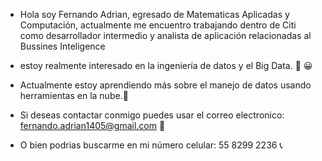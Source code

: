 - Hola soy Fernando Adrian, egresado de Matematicas Aplicadas y Computación, actualmente me encuentro trabajando dentro de Citi como desarrollador intermedio y analista de aplicación relacionadas al Bussines Inteligence
-  estoy realmente interesado en la ingeniería de datos y el Big Data. :wave: :grinning:

- Actualmente estoy aprendiendo más sobre el manejo de datos usando herramientas en la nube.:thought_balloon:


- Si deseas contactar conmigo puedes usar el correo electronico: fernando.adrian1405@gmail.com :email:
- O bien podrias buscarme en mi número celular: 55 8299 2236 📞

